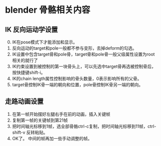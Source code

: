 # blender 骨骼相关内容

## IK 反向运动学设置
0. IK在pose模式下才能添加和显示。
1. 反向运动的target和pole一般都不参与变形，去掉deform的勾选。
2. IK设置中包含target骨和pole骨，target骨和pole骨一般父级属性设置为root相关的就行了
3. IK约束设置到被控制的第一块骨头上，可以先选中target骨再选被控制骨后，按快捷键shift-i。
4. IK的chain length属性控制影响的骨头数量，0表示影响所有的父骨。
5. target骨控制IK骨一端的朝向和位置，pole骨控制IK骨另一端的朝向。

## 走路动画设置
1. 在第一帧开始摆好左腿右手在前的动画，插入关键帧
2. 复制第一帧的关键帧到第21帧
3. 把时间轴光标移到1帧，选全部骨骼ctrl-c复制，把时间轴光标移到11帧，ctrl-shift-v 反转粘贴。
4. OK了。 中间的帧再加一些手动调整的帧。